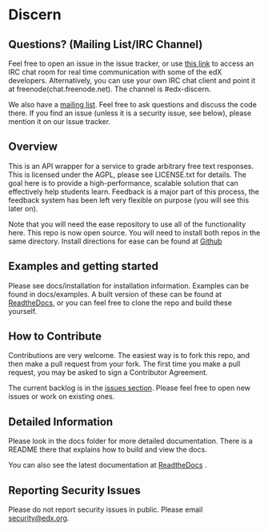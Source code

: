 Discern
====================

Questions? (Mailing List/IRC Channel)
---------------------
Feel free to open an issue in the issue tracker, or use [this link](http://webchat.freenode.net/?channels=#edx-discern) to access an IRC chat room for real time
communication with some of the edX developers.  Alternatively, you can use your own IRC chat client and point it at freenode(chat.freenode.net).  The channel is #edx-discern.

We also have a [mailing list](https://groups.google.com/forum/#!forum/edx-discern).  Feel free to ask questions and discuss the code there.  If you find an issue (unless it is a security issue, see below), please mention it on our issue tracker.

Overview
---------------------
This is an API wrapper for a service to grade arbitrary free text responses.
This is licensed under the AGPL, please see LICENSE.txt for details.
The goal here is to provide a high-performance, scalable solution that can effectively help students learn.
Feedback is a major part of this process, the feedback system has been left very flexible on purpose (you will see this later on).

Note that you will need the ease repository to use all of the functionality here.  This repo is now open source.  You will need to install both repos in the same directory.  Install directions for ease can be found at [Github](https://github.com/edx/ease)

Examples and getting started
-----------------------
Please see docs/installation for installation information.  Examples can be found in docs/examples.  A built version of these can be found at [ReadtheDocs](http://discern.readthedocs.org/en/latest/), or you can feel free to clone the repo and build these yourself.

How to Contribute
-----------------
Contributions are very welcome. The easiest way is to fork this repo, and then
make a pull request from your fork. The first time you make a pull request, you
may be asked to sign a Contributor Agreement.


The current backlog is in the [issues section](http://github.com/edx/discern/issues?labels=&page=1&state=open).
Please feel free to open new issues or work on existing ones.

Detailed Information
-------------------------
Please look in the docs folder for more detailed documentation.  There is a README there that explains how to build
and view the docs.

You can also see the latest documentation at [ReadtheDocs](http://discern.readthedocs.org/en/latest/) .

Reporting Security Issues
--------------------------
Please do not report security issues in public. Please email security@edx.org.
